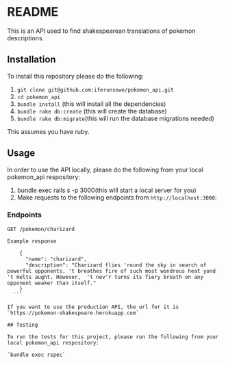 # README

This is an API used to find shakespearean translations of pokemon descriptions.

## Installation

To install this repository please do the following:

  1. `git clone git@github.com:iferunsewe/pokemon_api.git`
  2. `cd pokemon_api`
  3. `bundle install` (this will install all the dependencies)
  4. `bundle rake db:create` (this will create the database)
  4. `bundle rake db:migrate`(this will run the database migrations needed)
  
This assumes you have ruby.

## Usage

In order to use the API locally, please do the following from your local pokemon_api respository:

  1. bundle exec rails s -p 3000(this will start a local server for you)
  2. Make requests to the following endpoints from `http://localhost:3000`:

  
  ### Endpoints

    GET /pokemon/charizard
    
    Example response


  ```
      { 
        "name": "charizard",
        "description": "Charizard flies 'round the sky in search of powerful opponents. 't breathes fire of such most wondrous heat yond 't melts aught. However,  't nev'r turns its fiery breath on any opponent weaker than itself."
      }
    ```

If you want to use the production API, the url for it is `https://pokemon-shakespeare.herokuapp.com`

## Testing

To run the tests for this project, please run the following from your local pokemon_api respository:

  `bundle exec rspec`
